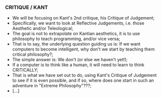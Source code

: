 ### CRITIQUE / KANT
- We will be focusing on Kant's 2nd critique, his Critique of Judgement;
- Specifically, we want to look at Reflective Judgements, i.e. those Aesthetic and/or Teleological;
- The goal is not to extrapolate on Kantian aesthetics, it is to use philosophy to teach programming, and/or vice versa;
- That is to say, the underlying question guiding us is: If we want computers to become intelligent, why don't we start by teaching them critical philosophy?;
- The simple answer is: We don't (or else we haven't yet!);
- If a computer is to think like a human, it will need to learn to think CRITICALLY;
- That is what we have set out to do, using Kant's Critique of Judgement to see if it is even possible, and if so, where does one start in such an adventure in "Extreme Philosophy"???;
- [...]
